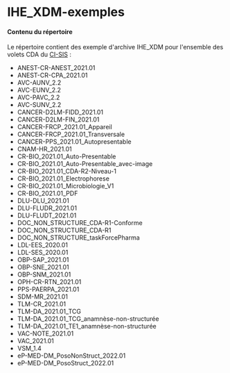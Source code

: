 # IHE_XDM-exemples

#### Contenu du répertoire ####
Le répertoire  contient des exemple d'archive IHE_XDM pour l'ensemble des volets CDA du [CI-SIS](https://esante.gouv.fr/interoperabilite/ci-sis/espace-publication) :
- ANEST-CR-ANEST_2021.01
- ANEST-CR-CPA_2021.01
- AVC-AUNV_2.2
- AVC-EUNV_2.2
- AVC-PAVC_2.2
- AVC-SUNV_2.2
- CANCER-D2LM-FIDD_2021.01
- CANCER-D2LM-FIN_2021.01
- CANCER-FRCP_2021.01_Appareil
- CANCER-FRCP_2021.01_Transversale
- CANCER-PPS_2021.01_Autopresentable
- CNAM-HR_2021.01
- CR-BIO_2021.01_Auto-Presentable
- CR-BIO_2021.01_Auto-Presentable_avec-image
- CR-BIO_2021.01_CDA-R2-Niveau-1
- CR-BIO_2021.01_Electrophorese
- CR-BIO_2021.01_Microbiologie_V1
- CR-BIO_2021.01_PDF
- DLU-DLU_2021.01
- DLU-FLUDR_2021.01
- DLU-FLUDT_2021.01
- DOC_NON_STRUCTURE_CDA-R1-Conforme
- DOC_NON_STRUCTURE_CDA-R1
- DOC_NON_STRUCTURE_taskForcePharma
- LDL-EES_2020.01
- LDL-SES_2020.01
- OBP-SAP_2021.01
- OBP-SNE_2021.01
- OBP-SNM_2021.01
- OPH-CR-RTN_2021.01
- PPS-PAERPA_2021.01
- SDM-MR_2021.01
- TLM-CR_2021.01
- TLM-DA_2021.01_TCG
- TLM-DA_2021.01_TCG_anamnèse-non-structurée
- TLM-DA_2021.01_TE1_anamnèse-non-structurée
- VAC-NOTE_2021.01
- VAC_2021.01
- VSM_1.4
- eP-MED-DM_PosoNonStruct_2022.01
- eP-MED-DM_PosoStruct_2022.01

